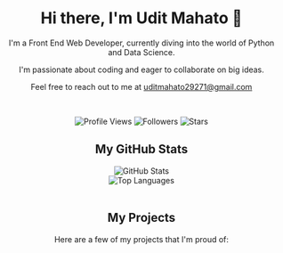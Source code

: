 <div align="center">
    <h1>Hi there, I'm Udit Mahato 👋</h1>
    <p>I'm a Front End Web Developer, currently diving into the world of Python and Data Science.</p>
    <p>I'm passionate about coding and eager to collaborate on big ideas.</p>
    <p>Feel free to reach out to me at <a href="mailto:uditmahato29271@gmail.com">uditmahato29271@gmail.com</a></p>
</div>

<br>


<p align="center">
    <img src="https://komarev.com/ghpvc/?username=uditmahato&style=flat-square&color=blueviolet&label=Profile+Views" alt="Profile Views">
    <img src="https://img.shields.io/github/followers/uditmahato?style=flat-square&color=blueviolet" alt="Followers">
    <img src="https://img.shields.io/github/stars/uditmahato?style=flat-square&color=blueviolet" alt="Stars">
</p>

<div align="center">
    <h2>My GitHub Stats</h2>
    <img src="https://github-readme-stats.vercel.app/api?username=uditmahato&show_icons=true&theme=radical" alt="GitHub Stats">
    <br>
    <img src="https://github-readme-stats.vercel.app/api/top-langs/?username=uditmahato&layout=compact&theme=radical" alt="Top Languages">
</div>

<br>

<div align="center">
    <h2>My Projects</h2>
    <p>Here are a few of my projects that I'm proud of:</p>
    <!-- Add your project cards here, like this: -->
    <!--
    <a href="https://github.com/uditmahato/project-repo">
        <img src="https://github-readme-stats.vercel.app/api/pin/?username=uditmahato&repo=project-repo&theme=radical" alt="Project Name">
    </a>
    -->
</div>

